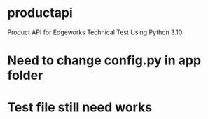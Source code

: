 # productapi
Product API for Edgeworks Technical Test 
Using Python 3.10


# Need to change config.py in app folder
# Test file still need works
#
